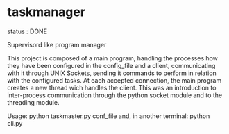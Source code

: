 # taskmanager
status : DONE

Supervisord like program manager

This project is composed of a main program, handling the processes how they have been configured in the config_file
and a client, communicating with it through UNIX Sockets, sending it commands to perform in relation with the configured tasks.
At each accepted connection, the main program creates a new thread wich handles the client.
This was an introduction to inter-process communication through the python socket module and to the threading module.

Usage:
  python taskmaster.py conf_file
  and, in another terminal:
  python cli.py
